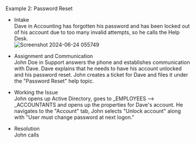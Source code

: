 Example 2: Password Reset

- Intake<br />
Dave in Accounting has forgotten his password and has been locked out of his account due to too many invalid attempts, so he calls the Help Desk.<br />
![Screenshot 2024-06-24 055749](https://github.com/ScotBlair/Example-2/assets/171102023/dd1484ed-31a0-4af9-857d-03151db2edfd)


- Assignment and Communication<br />
John Doe in Support answers the phone and establishes communication with Dave.  Dave explains that he needs to have his account unlocked and his password reset.  John creates a ticket for Dave and files it under the "Password Reset" help topic.

- Working the Issue<br />
John opens up Active Directory, goes to _EMPLOYEES --> _ACCOUNTANTS and opens up the properties for Dave's account.  He navigates to the "Account" tab, John selects "Unlock account" along with "User must change password at next logon."

- Resolution<br />
John calls 
